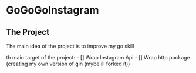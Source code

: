 # GoGoGoInstagram

## The Project

The main idea of the project is to improve my go skill

th main target of the project:
    - [] Wrap Instagram Api
    - [] Wrap http package (creating my own version of gin (mybe ill forked it))